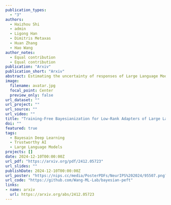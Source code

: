 ```yaml
---
publication_types:
  - "3"
authors:
  - Haizhou Shi
  - admin
  - Ligong Han
  - Dimitris Metaxas
  - Huan Zhang
  - Hao Wang
author_notes:
  - Equal contribution
  - Equal contribution
publication: "Arxiv"
publication_short: "Arxiv"
abstract: Estimating the uncertainty of responses of Large Language Models~(LLMs) remains a critical challenge. While recent Bayesian methods have demonstrated effectiveness in quantifying uncertainty through low-rank weight updates, they typically require complex fine-tuning or post-training procedures. In this paper, we propose Training-Free Bayesianization~(TFB), a novel framework that transforms existing off-the-shelf trained LoRA adapters into Bayesian ones without additional training. TFB systematically searches for the maximally acceptable level of variance in the weight posterior, constrained within a family of low-rank isotropic Gaussian distributions. We theoretically demonstrate that under mild conditions, this search process is equivalent to variational inference for the weights. Through comprehensive experiments, we show that TFB achieves superior uncertainty estimation and generalization compared to existing methods while eliminating the need for complex training procedures. Code will be available at [this https URL](https://github.com/Wang-ML-Lab/bayesian-peft).
image:
  filename: avatar.jpg
  focal_point: Center
  preview_only: false
url_dataset: ""
url_project: ""
url_source: ""
url_video: ""
title: "Training-Free Bayesianization for Low-Rank Adapters of Large Language Models"
doi: ""
featured: true
tags:
  - Bayesain Deep Learning
  - Trustworthy AI
  - Large Language Models
projects: []
date: 2024-12-10T00:00:00Z
url_pdf: "https://arxiv.org/pdf/2412.05723"
url_slides: ""
publishDate: 2024-12-10T00:00:00Z
url_poster: "https://nips.cc/media/PosterPDFs/NeurIPS%202024/95507.png?t=1731732028.1365483"
url_code: "https://github.com/Wang-ML-Lab/bayesian-peft"
links:
- name: arxiv
  url: https://arxiv.org/abs/2412.05723
---
```

